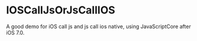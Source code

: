 # IOSCallJsOrJsCallIOS
A good demo for iOS call js and js call ios native, using JavaScriptCore after iOS 7.0.
